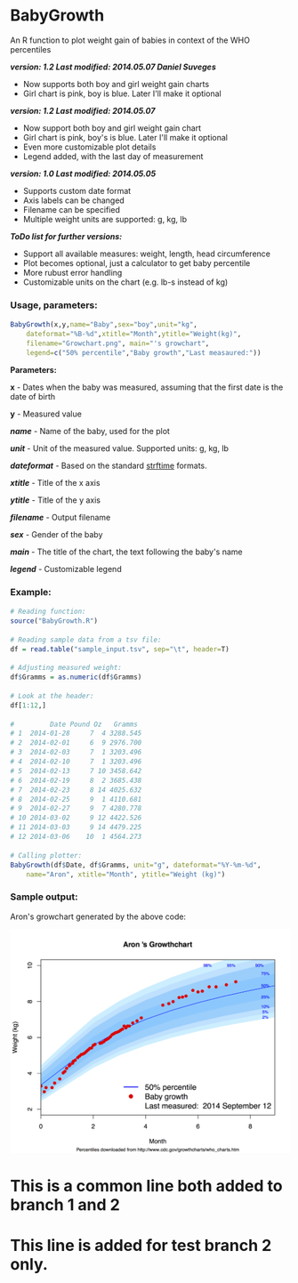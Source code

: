 BabyGrowth
==========

An R function to plot weight gain of babies in context of the WHO percentiles

___version: 1.2 Last modified: 2014.05.07 Daniel Suveges___
* Now supports both boy and girl weight gain charts
* Girl chart is pink, boy is blue. Later I'll make it optional

___version: 1.2 Last modified: 2014.05.07___
* Now support both boy and girl weight gain chart
* Girl chart is pink, boy's is blue. Later I'll make it optional
* Even more customizable plot details
* Legend added, with the last day of measurement

___version: 1.0 Last modified: 2014.05.05___
* Supports custom date format
* Axis labels can be changed
* Filename can be specified
* Multiple weight units are supported: g, kg, lb

___ToDo list for further versions:___
* Support all available measures: weight, length, head circumference
* Plot becomes optional, just a calculator to get baby percentile
* More rubust error handling
* Customizable units on the chart (e.g. lb-s instead of kg)

### Usage, parameters:

```R
BabyGrowth(x,y,name="Baby",sex="boy",unit="kg",
    dateformat="%B-%d",xtitle="Month",ytitle="Weight(kg)",
    filename="Growchart.png", main="'s growchart",
    legend=c("50% percentile","Baby growth","Last measaured:"))
```

__Parameters:__

   __x__ - Dates when the baby was measured, assuming that the first date is the date of birth

   __y__ - Measured value
   
   ___name___ - Name of the baby, used for the plot
   
   ___unit___ - Unit of the measured value. Supported units: g, kg, lb
   
   ___dateformat___ - Based on the standard [strftime](https://stat.ethz.ch/R-manual/R-devel/library/base/html/strptime.html) formats.
   
   ___xtitle___ - Title of the x axis

  ___ytitle___ - Title of the y axis
  
  ___filename___ - Output filename
  
  ___sex___ - Gender of the baby
  
  ___main___ - The title of the chart, the text following the baby's name
  
  ___legend___ - Customizable legend
  
### Example:

```R
# Reading function:
source("BabyGrowth.R")

# Reading sample data from a tsv file:
df = read.table("sample_input.tsv", sep="\t", header=T)

# Adjusting measured weight:
df$Gramms = as.numeric(df$Gramms)

# Look at the header:
df[1:12,]

#         Date Pound Oz   Gramms
# 1  2014-01-28     7  4 3288.545
# 2  2014-02-01     6  9 2976.700
# 3  2014-02-03     7  1 3203.496
# 4  2014-02-10     7  1 3203.496
# 5  2014-02-13     7 10 3458.642
# 6  2014-02-19     8  2 3685.438
# 7  2014-02-23     8 14 4025.632
# 8  2014-02-25     9  1 4110.681
# 9  2014-02-27     9  7 4280.778
# 10 2014-03-02     9 12 4422.526
# 11 2014-03-03     9 14 4479.225
# 12 2014-03-06    10  1 4564.273

# Calling plotter:
BabyGrowth(df$Date, df$Gramms, unit="g", dateformat="%Y-%m-%d",
    name="Aron", xtitle="Month", ytitle="Weight (kg)")

```

### Sample output:

Aron's growchart generated by the above code:

![Sample output](https://raw.githubusercontent.com/DSuveges/BabyGrowth/master/Growchart.png)


# This is a common line both added to branch 1 and 2
# This line is added for test branch 2 only.

